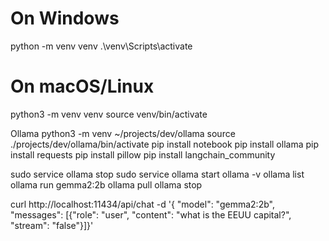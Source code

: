 # On Windows
python -m venv venv
.\venv\Scripts\activate

# On macOS/Linux
python3 -m venv venv
source venv/bin/activate


Ollama
python3 -m venv ~/projects/dev/ollama
source ./projects/dev/ollama/bin/activate
pip install notebook
pip install ollama
pip install requests
pip install pillow
pip install langchain_community
 
sudo service ollama stop
sudo service ollama start
ollama -v
ollama list
ollama run gemma2:2b
ollama pull <model-name>
ollama stop <model-name>


curl http://localhost:11434/api/chat -d '{ "model": "gemma2:2b", "messages": [{"role": "user", "content": "what is the EEUU capital?", "stream": "false"}]}'
